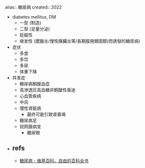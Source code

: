 alias:: 糖尿病
created:: 2022
- diabetes mellitus, DM
  - 一型 (制造)
  - 二型 (足量分泌)
  - 妊娠性
  - 继发性 (腮腺炎/慢性胰臟炎等/長期服用類固醇)而誘發的糖尿病)
- 症状
  - 多食
  - 多饮
  - 多尿
  - 体重下降
- 并发症
  - 糖尿病酮酸血症
  - 高渗透压高血糖非酮酸性昏迷
  - 心血管疾病
  - 中风
  - 慢性肾脏病
    - 最终可能引致肾衰竭
  - 糖尿病足
  - 视网膜病变
    - 糖尿眼
- ## refs
  - [糖尿病 - 维基百科，自由的百科全书](https://zh.wikipedia.org/zh-sg/%E7%B3%96%E5%B0%BF%E7%97%85)